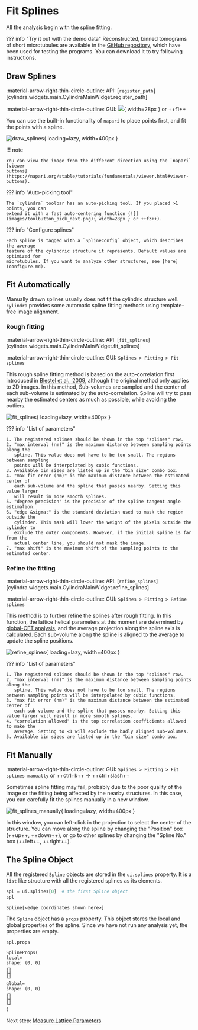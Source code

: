 # Fit Splines

All the analysis begin with the spline fitting.

??? info "Try it out with the demo data"
    Reconstructed, binned tomograms of short microtubules are available in the
    [GitHub repository](https://github.com/hanjinliu/cylindra/blob/main/tests/13pf_MT.tif), which have been used for testing the programs. You can download it to try
    following instructions.

## Draw Splines

:material-arrow-right-thin-circle-outline: API: [`register_path`][cylindra.widgets.main.CylindraMainWidget.register_path]

:material-arrow-right-thin-circle-outline: GUI: ![](images/toolbutton_register_path.png){ width=28px } or ++f1++

You can use the built-in functionality of `napari` to place points first, and fit
the points with a spline.

![draw_splines](images/draw_splines.gif){ loading=lazy, width=400px }

!!! note

    You can view the image from the different direction using the `napari` [viewer
    buttons](https://napari.org/stable/tutorials/fundamentals/viewer.html#viewer-buttons).

??? info "Auto-picking tool"

    The `cylindra` toolbar has an auto-picking tool. If you placed >1 points, you can
    extend it with a fast auto-centering function (![](images/toolbutton_pick_next.png){ width=28px } or ++f3++).

??? info "Configure splines"

    Each spline is tagged with a `SplineConfig` object, which describes the average
    feature of the cylindric structure it represents. Default values are optimized for
    microtubules. If you want to analyze other structures, see [here](configure.md).

## Fit Automatically

Manually drawn splines usually does not fit the cylindric structure well. `cylindra`
provides some automatic spline fitting methods using template-free image alignment.

### Rough fitting

:material-arrow-right-thin-circle-outline: API: [`fit_splines`][cylindra.widgets.main.CylindraMainWidget.fit_splines]

:material-arrow-right-thin-circle-outline: GUI: `Splines > Fitting > Fit splines`

This rough spline fitting method is based on the auto-correlation first introduced in
[Blestel et al., 2009](https://ieeexplore.ieee.org/abstract/document/5193043), although
the original method only applies to 2D images. In this method, Sub-volumes are sampled
and the center of each sub-volume is estimated by the auto-correlation. Spline will try
to pass nearby the estimated centers as much as possible, while avoiding the outliers.

![fit_splines](images/fit_splines.png){ loading=lazy, width=400px }

??? info "List of parameters"

    1. The registered splines should be shown in the top "splines" row.
    2. "max interval (nm)" is the maximum distance between sampling points along the
       spline. This value does not have to be too small. The regions between sampling
       points will be interpolated by cubic functions.
    3. Available bin sizes are listed up in the "bin size" combo box.
    4. "max fit error (nm)" is the maximum distance between the estimated center of
       each sub-volume and the spline that passes nearby. Setting this value larger
       will result in more smooth splines.
    5. "degree precision" is the precision of the spline tangent angle estimation.
    6. "edge &sigma;" is the standard deviation used to mask the region outside the
       cylinder. This mask will lower the weight of the pixels outside the cylinder to
       exclude the outer components. However, if the initial spline is far from the
       actual center line, you should not mask the image.
    7. "max shift" is the maximum shift of the sampling points to the estimated center.

### Refine the fitting

:material-arrow-right-thin-circle-outline: API: [`refine_splines`][cylindra.widgets.main.CylindraMainWidget.refine_splines]

:material-arrow-right-thin-circle-outline: GUI: `Splines > Fitting > Refine splines`

This method is to further refine the splines after rough fitting. In this function, the
lattice helical parameters at this moment are determined by
[global-CFT analysis](lattice_params.md), and the average projection along the
spline axis is calculated. Each sub-volume along the spline is aligned to the average
to update the spline positions.

![refine_splines](images/refine_splines.png){ loading=lazy, width=400px }

??? info "List of parameters"

    1. The registered splines should be shown in the top "splines" row.
    2. "max interval (nm)" is the maximum distance between sampling points along the
       spline. This value does not have to be too small. The regions between sampling points will be interpolated by cubic functions.
    3. "max fit error (nm)" is the maximum distance between the estimated center of
       each sub-volume and the spline that passes nearby. Setting this value larger will result in more smooth splines.
    4. "correlation allowed" is the top correlation coefficients allowed to make the
       average. Setting to <1 will exclude the badly aligned sub-volumes.
    5. Available bin sizes are listed up in the "bin size" combo box.

## Fit Manually

:material-arrow-right-thin-circle-outline: GUI: `Splines > Fitting > Fit splines manually` or ++ctrl+k++ &rarr; ++ctrl+slash++

Sometimes spline fitting may fail, probably due to the poor quality of the image or the
fitting being affected by the nearby structures. In this case, you can carefully fit the
splines manually in a new window.

![fit_splines_manually](images/fit_splines_manually.png){ loading=lazy, width=400px }

In this window, you can left-click in the projection to select the center of the
structure. You can move along the spline by changing the "Position" box (++up++,
++down++), or go to other splines by changing the "Spline No." box (++left++,
++right++).

## The Spline Object

All the registered `Spline` objects are stored in the `ui.splines` property. It is a `list` like structure with all the registered splines as its elements.

```python
spl = ui.splines[0]  # the first Spline object
spl
```

```title="Output:"
Spline[<edge coordinates shown here>]
```

The `Spline` object has a `props` property. This object stores the local and global properties of the spline. Since we have not run any analysis yet, the properties are empty.

```python
spl.props
```

``` title="Output:"
SplineProps(
local=
shape: (0, 0)
┌┐
╞╡
└┘
global=
shape: (0, 0)
┌┐
╞╡
└┘
)
```

Next step: [Measure Lattice Parameters](lattice_params.md)
